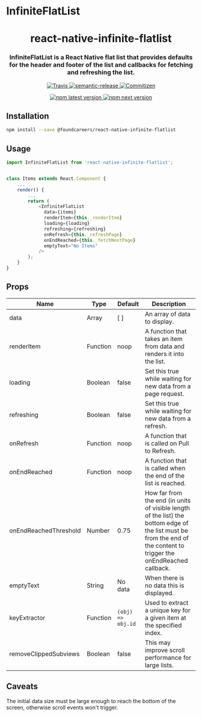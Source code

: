 # InfiniteFlatList

<h1 align="center" style="border-bottom: none;">react-native-infinite-flatlist</h1>

<h3 align="center">InfiniteFlatList is a React Native flat list that provides defaults for the header and footer of the list and callbacks
                   for fetching and refreshing the list.</h3>
<p align="center">
  <a href="https://travis-ci.com/foundcareers/react-native-infinite-flatlist">
    <img alt="Travis" src="https://img.shields.io/travis/semantic-release/semantic-release/caribou.svg">
  </a>
  <a href="#badge">
    <img alt="semantic-release" src="https://img.shields.io/badge/%20%20%F0%9F%93%A6%F0%9F%9A%80-semantic--release-e10079.svg">
  </a>
  <a href="http://commitizen.github.io/cz-cli/">
    <img alt="Commitizen" src="https://img.shields.io/badge/commitizen-friendly-brightgreen.svg">
  </a>
</p>
<p align="center">
  <a href="https://www.npmjs.com/package/semantic-release">
    <img alt="npm latest version" src="https://img.shields.io/npm/v/semantic-release/latest.svg">
  </a>
  <a href="https://www.npmjs.com/package/semantic-release">
    <img alt="npm next version" src="https://img.shields.io/npm/v/semantic-release/next.svg">
  </a>
</p>


## Installation

```sh
npm install --save @foundcareers/react-native-infinite-flatlist
```

## Usage


```js
import InfiniteFlatList from 'react-native-infinite-flatlist';


class Items extends React.Component {
    ...
    render() {
        ...
        return (
            <InfiniteFlatList
              data={items}
              renderItem={this._renderItem}
              loading={loading}
              refreshing={refreshing}
              onRefresh={this._refreshPage}
              onEndReached={this._fetchNextPage}
              emptyText="No Items"
            />
        );
    }
}
```

## Props

| Name  | Type | Default | Description |
|---|---|---|---|
|data|Array|[ ]|An array of data to display.|
|renderItem|Function|noop|A function that takes an item from data and renders it into the list.|
|loading|Boolean|false|Set this true while waiting for new data from a page request.|
|refreshing|Boolean|false|Set this true while waiting for new data from a refresh.|
|onRefresh|Function|noop|A function that is called on Pull to Refresh.|
|onEndReached|Function|noop|A function that is called when the end of the list is reached.|
|onEndReachedThreshold|Number|0.75|How far from the end (in units of visible length of the list) the bottom edge of the list must be from the end of the content to trigger the onEndReached callback.|
|emptyText|String|No data|When there is no data this is displayed.|
|keyExtractor|Function|`(obj) => obj.id`|Used to extract a unique key for a given item at the specified index.|
|removeClippedSubviews|Boolean|false|This may improve scroll performance for large lists.|

## Caveats
The initial data size must be large enough to reach the bottom of the screen, otherwise scroll events won't trigger.
